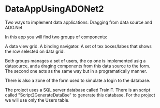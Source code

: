 DataAppUsingADONet2
===================

Two ways to implement data applications: Dragging from data source and ADO.Net

In this app you will find two groups of components: 

A data view grid.
A binding navigator.
A set of tex boxes/labes that shows the row selected on data grid.

Both groups manages a set of users, the op one is implemented usig a datasource, anda draging components from this data source
to the form.
The second one acts as the same way but in a programatically manner.

There is also a zone of the form used to simulate a login to the database.

The project uses a SQL server database called TrainIT. 
There is an script called "Script2GenerateDataBse" to generate this database.
For the project we will use only the Users table.


